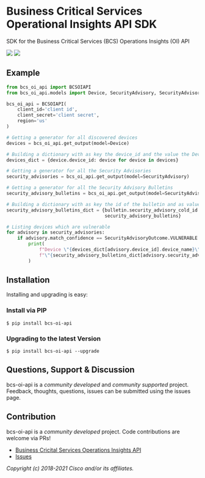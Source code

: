 # Business Critical Services Operational Insights API SDK

SDK for the Business Critical Services (BCS) Operations Insights (OI) API

[![](https://img.shields.io/badge/license-MIT-blue.svg)](https://github.com/CiscoDevNet/bcs-oi-api-sdk/blob/master/LICENSE)
[![](https://img.shields.io/pypi/v/bcs-apis.svg)](https://pypi.python.org/pypi/bcs-oi-api)


## Example

```python
from bcs_oi_api import BCSOIAPI
from bcs_oi_api.models import Device, SecurityAdvisory, SecurityAdvisoryBulletin, SecurityAdvisoryOutcome

bcs_oi_api = BCSOIAPI(
    client_id='client id',
    client_secret='client secret',
    region='us'
)

# Getting a generator for all discovered devices
devices = bcs_oi_api.get_output(model=Device)

# Building a dictionary with as key the device_id and the value the Device object for lookups
devices_dict = {device.device_id: device for device in devices}

# Getting a generator for all the Security Advisories
security_advisories = bcs_oi_api.get_output(model=SecurityAdvisory)

# Getting a generator for all the Security Advisory Bulletins
security_advisory_bulletins = bcs_oi_api.get_output(model=SecurityAdvisoryBulletin)

# Building a dictionary with as key the id of the bulletin and as value the bulletin itself for lookups
security_advisory_bulletins_dict = {bulletin.security_advisory_cold_id: bulletin for bulletin in
                                    security_advisory_bulletins}

# Listing devices which are vulnerable
for advisory in security_advisories:
    if advisory.match_confidence == SecurityAdvisoryOutcome.VULNERABLE:
        print(
            f"Device \"{devices_dict[advisory.device_id].device_name}\" is vulnerable to "
            f"\"{security_advisory_bulletins_dict[advisory.security_advisory_cold_id].bulletin_title}\""
        )

```

## Installation

Installing and upgrading is easy:

### Install via PIP
```
$ pip install bcs-oi-api
```

### Upgrading to the latest Version

```
$ pip install bcs-oi-api --upgrade
```


## Questions, Support & Discussion

bcs-oi-api is a *community developed* and *community supported* project. Feedback, thoughts, questions, issues can be submitted using the issues page.

## Contribution

bcs-oi-api is a *community developed* project. Code contributions are welcome via PRs!

 - [Business Cricital Services Operations Insights API](https://github.com/CiscoDevNet/bcs-oi-api-sdk)
 - [Issues](https://github.com/CiscoDevNet/bcs-oi-api-sdk/issues)

*Copyright (c) 2018-2021 Cisco and/or its affiliates.*
